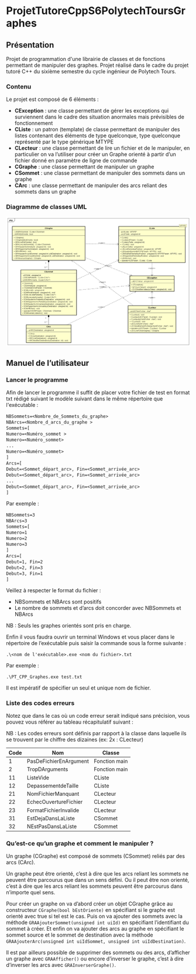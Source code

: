 # ProjetTutoreCppS6PolytechToursGraphes

## Présentation
Projet de programmation d'une librairie de classes et de fonctions permettant de manipuler des graphes. Projet réalisé dans le cadre du projet tutoré C++ du sixième semestre du cycle ingénieur de Polytech Tours.

### Contenu
Le projet est composé de 6 éléments :
- **CException** : une classe permettant de gérer les exceptions qui surviennent dans le cadre des situation anormales mais prévisibles de fonctionnement
- **CListe<MTYPE>** : un patron (template) de classe permettant de manipuler des listes contenant des éléments de type quelconque, type quelconque représenté par le type générique MTYPE
- **CLecteur** : une classe permettant de lire un fichier et de le manipuler, en particulier on va l’utiliser pour créer un Graphe orienté à partir d’un fichier donné en paramètre de ligne de commande
- **CGraphe** : une classe permettant de manipuler un graphe
- **CSommet** : une classe permettant de manipuler des sommets dans un graphe
- **CArc** : une classe permettant de manipuler des arcs reliant des sommets dans un graphe

### Diagramme de classes UML
![Diagramme de classes du projet](PTCPP_Graphes_Diagramme_Classes.png)

## Manuel de l’utilisateur
### Lancer le programme
Afin de lancer le programme il suffit de placer votre fichier de test en format txt rédigé suivant le modèle suivant dans le même répertoire que l'exécutable :

```
NBSommets=<Nombre_de_Sommets_du_graphe>
NBArcs=<Nombre_d_arcs_du_graphe >
Sommets=[
Numero=<Numéro_sommet >
Numero=<Numéro_sommet>
...
Numero=<Numéro_sommet>
]
Arcs=[
Debut=<Sommet_départ_arc>, Fin=<Sommet_arrivée_arc>
Debut=<Sommet_départ_arc>, Fin=<Sommet_arrivée_arc>
...
Debut=<Sommet_départ_arc>, Fin=<Sommet_arrivée_arc>
]
```

Par exemple :

```
NBSommets=3
NBArcs=3
Sommets=[
Numero=1
Numero=2
Numero=3
]
Arcs=[
Debut=1, Fin=2
Debut=2, Fin=3
Debut=3, Fin=1
]
```

Veillez à respecter le format du fichier :
- NBSommets et NBArcs sont positifs
- Le nombre de sommets et d’arcs doit concorder avec NBSommets et NBArcs

NB : Seuls les graphes orientés sont pris en charge.

Enfin il vous faudra ouvrir un terminal Windows et vous placer dans le répertoire de l’exécutable puis saisir la commande sous la forme suivante :

```
.\<nom de l'exécutable>.exe <nom du fichier>.txt
```

Par exemple :

```
.\PT_CPP_Graphes.exe test.txt
```

Il est impératif de spécifier un seul et unique nom de fichier.

### Liste des codes erreurs
Notez que dans le cas où un code erreur serait indiqué sans précision, vous pouvez vous référer au tableau récapitulatif suivant :

NB : Les codes erreurs sont définis par rapport à la classe dans laquelle ils se trouvent par le chiffre des dizaines (ex: 2x : CLecteur)

| Code | Nom | Classe |
| - | - | - |
| 1 | PasDeFichierEnArgument | Fonction main |
| 2 | TropDArguments | Fonction main |
| 11 | ListeVide | CListe |
| 12 | DepassementdeTaille | CListe |
| 21 | NomFichierManquant | CLecteur |
| 22 | EchecOuvertureFichier | CLecteur |
| 23 | FormatFichierInvalide | CLecteur |
| 31 | EstDejaDansLaListe | CSommet |
| 32 | NEstPasDansLaListe | CSommet |

### Qu’est-ce qu’un graphe et comment le manipuler ?
Un graphe (CGraphe) est composé de sommets (CSommet) reliés par des arcs (CArc).

Un graphe peut être orienté, c’est à dire que les arcs reliant les sommets ne peuvent être parcourus que dans un sens défini.
Ou il peut être non orienté, c’est à dire que les arcs reliant les sommets peuvent être parcourus dans n’importe quel sens.

Pour créer un graphe on va d’abord créer un objet CGraphe grâce au constructeur ```CGraphe(bool bEstOriente)``` en spécifiant si le graphe est orienté avec true si tel est le cas. 
Puis on va ajouter des sommets avec la méthode ```GRAAjouterSommet(unsigned int uiId)``` en spécifiant l’identifiant du sommet à créer. 
Et enfin on va ajouter des arcs au graphe en spécifiant le sommet source et le sommet de destination avec la méthode ```GRAAjouterArc(unsigned int uiIdSommet, unsigned int uiIdDestination)```.

Il est par ailleurs possible de supprimer des sommets ou des arcs, d’afficher un graphe avec ```GRAAfficher()``` ou encore d’inverser le graphe, c’est à dire d’inverser les arcs avec ```GRAInverserGraphe()```.